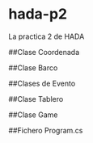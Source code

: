 # hada-p2
La practica 2 de HADA

##Clase Coordenada

##Clase Barco

##Clases de Evento

##Clase Tablero

##Clase Game

##Fichero Program.cs

